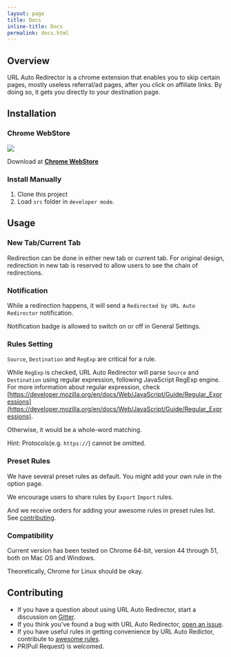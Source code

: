 ```yaml
---
layout: page
title: Docs
inline-title: Docs
permalink: docs.html
---
```

## Overview

URL Auto Redirector is a chrome extension that enables you to skip certain pages, mostly useless referral/ad pages, after you click on affiliate links.
By doing so, it gets you directly to your destination page.

## Installation

### Chrome WebStore

[![](https://developer.chrome.com/webstore/images/ChromeWebStore_Badge_v2_496x150.png)](https://chrome.google.com/webstore/detail/mckfcfnegaimgcgepikhdnajpkkhdnkn)

Download at [__Chrome WebStore__](https://chrome.google.com/webstore/detail/mckfcfnegaimgcgepikhdnajpkkhdnkn)

### Install Manually

1. Clone this project
2. Load ```src``` folder in ```developer mode```.

## Usage

### New Tab/Current Tab

Redirection can be done in either new tab or current tab. For original design, redirection in new tab is reserved to allow users to see the chain of redirections.

### Notification

While a redirection happens, it will send a `Redirected by URL Auto Redirector` notification.

Notification badge is allowed to switch on or off in General Settings.

### Rules Setting

```Source```, ```Destination``` and ```RegExp``` are critical for a rule.

While ```RegExp``` is checked, URL Auto Redirector will parse ```Source``` and ```Destination``` using regular expression, following JavaScript RegExp engine. For more information about regular expression, check [https://developer.mozilla.org/en/docs/Web/JavaScript/Guide/Regular_Expressions](https://developer.mozilla.org/en/docs/Web/JavaScript/Guide/Regular_Expressions).

Otherwise, it would be a whole-word matching.

Hint: Protocols(e.g. ```https://```) cannot be omitted.

### Preset Rules

We have several preset rules as default. You might add your own rule in the option page.

We encourage users to share rules by ```Export``` ```Import``` rules.

And we receive orders for adding your awesome rules in preset rules list. See [contributing](#contributing).

### Compatibility

Current version has been tested on Chrome 64-bit, version 44 through 51, both on Mac OS and Windows.

Theoretically, Chrome for Linux should be okay.

## Contributing

* If you have a question about using URL Auto Redirector, start a discussion on [Gitter](https://gitter.im/UrlAutoRedirector/UrlAutoRedirector).
* If you think you've found a bug with URL Auto Redirector, [open an issue](https://github.com/crispgm/UrlAutoRedirector/issues/new).
* If you have useful rules in getting convenience by URL Auto Redictor, contribute to [awesome rules](https://github.com/UrlAutoRedirector/awesome-rules).
* PR(Pull Request) is welcomed.
